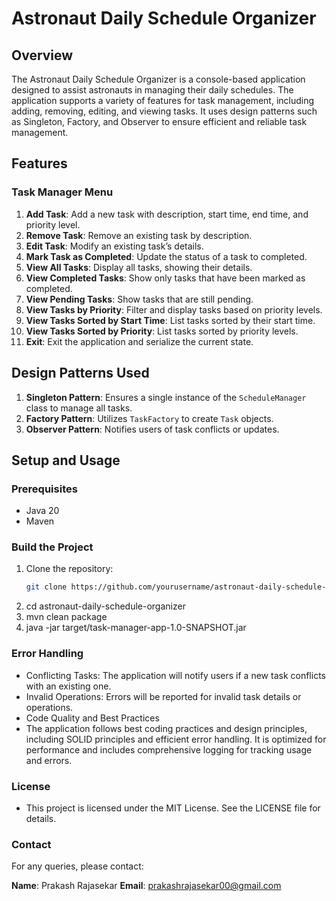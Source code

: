 # Astronaut Daily Schedule Organizer

## Overview

The Astronaut Daily Schedule Organizer is a console-based application designed to assist astronauts in managing their daily schedules. The application supports a variety of features for task management, including adding, removing, editing, and viewing tasks. It uses design patterns such as Singleton, Factory, and Observer to ensure efficient and reliable task management.

## Features

### Task Manager Menu
1. **Add Task**: Add a new task with description, start time, end time, and priority level.
2. **Remove Task**: Remove an existing task by description.
3. **Edit Task**: Modify an existing task’s details.
4. **Mark Task as Completed**: Update the status of a task to completed.
5. **View All Tasks**: Display all tasks, showing their details.
6. **View Completed Tasks**: Show only tasks that have been marked as completed.
7. **View Pending Tasks**: Show tasks that are still pending.
8. **View Tasks by Priority**: Filter and display tasks based on priority levels.
9. **View Tasks Sorted by Start Time**: List tasks sorted by their start time.
10. **View Tasks Sorted by Priority**: List tasks sorted by priority levels.
0. **Exit**: Exit the application and serialize the current state.

## Design Patterns Used

1. **Singleton Pattern**: Ensures a single instance of the `ScheduleManager` class to manage all tasks.
2. **Factory Pattern**: Utilizes `TaskFactory` to create `Task` objects.
3. **Observer Pattern**: Notifies users of task conflicts or updates.

## Setup and Usage

### Prerequisites
- Java 20
- Maven

### Build the Project

1. Clone the repository:
   ```bash
   git clone https://github.com/yourusername/astronaut-daily-schedule-organizer.git
2. cd astronaut-daily-schedule-organizer
3. mvn clean package
4. java -jar target/task-manager-app-1.0-SNAPSHOT.jar

### Error Handling
- Conflicting Tasks: The application will notify users if a new task conflicts with an existing one.
- Invalid Operations: Errors will be reported for invalid task details or operations.
- Code Quality and Best Practices
- The application follows best coding practices and design principles, including SOLID principles and efficient error handling. It is optimized for performance and includes comprehensive logging for tracking usage and errors.

### License
- This project is licensed under the MIT License. See the LICENSE file for details.

### Contact
For any queries, please contact:

**Name**: Prakash Rajasekar
**Email**: prakashrajasekar00@gmail.com